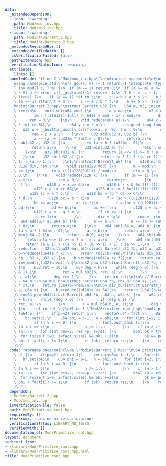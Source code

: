 ```yaml
---
data:
  _extendedDependsOn:
  - icon: ':warning:'
    path: Mod/mod_inv.hpp
    title: Mod/mod_inv.hpp
  - icon: ':warning:'
    path: Modint/Barrett_2.hpp
    title: Modint/Barrett_2.hpp
  _extendedRequiredBy: []
  _extendedVerifiedWith: []
  _isVerificationFailed: false
  _pathExtension: hpp
  _verificationStatusIcon: ':warning:'
  attributes:
    links: []
  bundledCode: "#line 2 \"Mod/mod_inv.hpp\"\n\n#include <cassert>\n#include <type_traits>\n\
    using namespace std;\n\n// gcd(a, m) != 1 return -1 \ntemplate <typename T>\n\
    T inv_mod(T a, T m) {\n  if (m == 1) return 0;\n  if (a >= m) a %= m;\n  if (a\
    \ < 0) a += m;\n  if(__gcd(a,m)!=1) return -1;\n  T b = m, s = 1, t = 0;\n  while\
    \ (true) {\n    if (a == 1) return s;\n    t -= b / a * s;\n    b %= a;\n    if\
    \ (b == 1) return t + m;\n    s -= a / b * t;\n    a %= b;\n  }\n}\n#line 3 \"\
    Modint/Barrett_2.hpp\"\nstruct Barrett_u32 {\n    u64 m, m2, im;\n    u64 div,\
    \ rem;\n\n    void set(u64 mod) {\n        m = mod;\n        m2 = mod << 1;\n\
    \        im = ((((u128)(1ull) << 64)) + mod - 1) / mod;\n        div = 0;\n  \
    \      rem = 0;\n    }\n\n    void reduce(u64 a) {\n        u64 x = (u64)(((u128)(a)\
    \ * im) >> 64);\n        u64 y = x * m;\n        unsigned long long z;\n     \
    \   u32 w = __builtin_usubll_overflow(a, y, &z) ? m : 0;\n        div = x;\n \
    \       rem = z + w;\n    }\n\n    u32 add(u32 a, u32 b) {\n        a += b;\n\
    \        a -= (a >= (u32)m ? (u32)m : 0);\n        return a;\n    }\n\n    u32\
    \ sub(u32 a, u32 b) {\n        a += (a < b ? (u32)m : 0);\n        a -= b;\n \
    \       return a;\n    }\n\n    u32 min(u32 a) {\n        return sub(0, a);\n\
    \    }\n\n    u32 shl(u32 a) {\n        return (a <<= 1) >= m ? a - m : a;\n \
    \   }\n\n    u32 shr(u32 a) {\n        return (a & 1) ? ((a >> 1) + (m >> 1) +\
    \ 1) : (a >> 1);\n    }\n};\n\nstruct Barrett_u64 {\n    u128 m, m2, im;\n   \
    \ u128 div, rem;\n\n    void set(u128 mod) {\n        m = mod;\n        m2 = mod\
    \ << 1;\n        im = (~((u128)0ull)) / mod;\n        div = 0;\n        rem =\
    \ 0;\n    }\n\n    void reduce(u128 x) {\n        if (m == 1) {\n            div\
    \ = x;\n            rem = 0;\n            return;\n        }\n        uint8_t\
    \  f;\n        u128 a = x >> 64;\n        u128 b = x & 0xffffffffffffffffull;\n\
    \        u128 c = im >> 64;\n        u128 d = im & 0xffffffffffffffffull;\n  \
    \      u128 ac = a * c;\n        u128 bd = (b * d) >> 64;\n        u128 ad = a\
    \ * d;\n        u128 bc = b * c;\n        f = (ad > ((u128)((i128)(-1L)) - bd));\n\
    \        bd += ad;\n        ac += f;\n        f = (bc > ((u128)((i128)(-1L)) -\
    \ bd));\n        bd += bc;\n        ac += f;\n        u128 q = ac + (bd >> 64);\n\
    \        u128 r = x - q * m;\n        if (m <= r) {\n            r -= m;\n   \
    \         q += 1;\n        }\n        div = q;\n        rem = r;\n    }\n\n  \
    \  u64 add(u64 a, u64 b) {\n        a += b;\n        a -= (a >= (u64)m ? (u64)m\
    \ : 0);\n        return a;\n    }\n\n    u64 sub(u64 a, u64 b) {\n        a +=\
    \ (a < b ? (u64)m : 0);\n        a -= b;\n        return a;\n    }\n\n    u64\
    \ min(u64 a) {\n        return sub(0, a);\n    }\n\n    u64 shl(u64 a) {\n   \
    \     return (a <<= 1) >= m ? a - m : a;\n    }\n\n    u64 shr(u64 a) {\n    \
    \    return (a & 1) ? ((a >> 1) + (m >> 1) + 1) : (a >> 1);\n    }\n};\n// Barrett\
    \ reduction - 32-bit\nu32 mul_b32(struct Barrett_u32 *b, u32 a, u32 x) {\n   \
    \ b->reduce((u64)a * x);\n    return (u32)b->rem;\n}\n\nu32 div_b32(struct Barrett_u32\
    \ *b, u32 a, u32 x) {\n    b->reduce((u64)a << 32);\n    return (u32)(b->div *\
    \ inv_mod(x,(u32)b->m));\n}\n\nu32 pow_b32(struct Barrett_u32 *b, u32 a, u64 k)\
    \ {\n    u32 ret = 1u;\n    u64 deg = k;\n    while (deg > 0) {\n        if (deg\
    \ & 1) {\n            ret = mul_b32(b, ret, a);\n        }\n        a = mul_b32(b,\
    \ a, a);\n        deg >>= 1;\n    }\n    return ret;\n}\n\n// Barrett reduction\
    \ - 64-bit\nu64 mul_b64(struct Barrett_u64 *b, u64 a, u64 x) {\n    b->reduce((u128)a\
    \ * x);\n    return (u64)b->rem;\n}\n\nu64 div_b64(struct Barrett_u64 *b, u64\
    \ a, u64 x) {\n    b->reduce((u128)a << 64);\n    return (u64)(b->div * inv_mod(x,(u64)b->m));\n\
    }\n\nu64 pow_b64(struct Barrett_u64 *b, u64 a, u64 k) {\n    u64 ret = 1ull, deg\
    \ = k;\n    while (deg > 0) {\n        if (deg & 1) {\n            ret = mul_b64(b,\
    \ ret, a);\n        }\n        a = mul_b64(b, a, a);\n        deg >>= 1;\n   \
    \ }\n    return ret;\n}\n#line 3 \"Mod/Primitive_root.hpp\"\nu64 primitive_root\
    \ (u64 p) {\n    if(p==2) return 1;\n    vector<u64> fact;\n    Barrett_u64 br;\n\
    \    br.set(p);\n    u64 phi = p-1,  n = phi;\n    for (int i=2; i*i<=n; ++i)\n\
    \        if (n % i == 0) {\n            fact.push_back (i);\n            while\
    \ (n % i == 0)\n                n /= i;\n        }\n    if (n > 1)\n        fact.push_back\
    \ (n);\n    for (int res=2; res<=p; ++res) {\n        bool ok = true;\n      \
    \  for (size_t i=0; i<fact.size() && ok; ++i)\n            ok &= pow_b64(&br,res,\
    \ phi / fact[i]) != 1;\n        if (ok)  return res;\n    }\n    return -1;\n\
    }\n"
  code: "#pragma once\n#include \"Modint/Barrett_2.hpp\"\nu64 primitive_root (u64\
    \ p) {\n    if(p==2) return 1;\n    vector<u64> fact;\n    Barrett_u64 br;\n \
    \   br.set(p);\n    u64 phi = p-1,  n = phi;\n    for (int i=2; i*i<=n; ++i)\n\
    \        if (n % i == 0) {\n            fact.push_back (i);\n            while\
    \ (n % i == 0)\n                n /= i;\n        }\n    if (n > 1)\n        fact.push_back\
    \ (n);\n    for (int res=2; res<=p; ++res) {\n        bool ok = true;\n      \
    \  for (size_t i=0; i<fact.size() && ok; ++i)\n            ok &= pow_b64(&br,res,\
    \ phi / fact[i]) != 1;\n        if (ok)  return res;\n    }\n    return -1;\n\
    }\n"
  dependsOn:
  - Modint/Barrett_2.hpp
  - Mod/mod_inv.hpp
  isVerificationFile: false
  path: Mod/Primitive_root.hpp
  requiredBy: []
  timestamp: '2024-06-03 12:52:10+07:00'
  verificationStatus: LIBRARY_NO_TESTS
  verifiedWith: []
documentation_of: Mod/Primitive_root.hpp
layout: document
redirect_from:
- /library/Mod/Primitive_root.hpp
- /library/Mod/Primitive_root.hpp.html
title: Mod/Primitive_root.hpp
---
```

